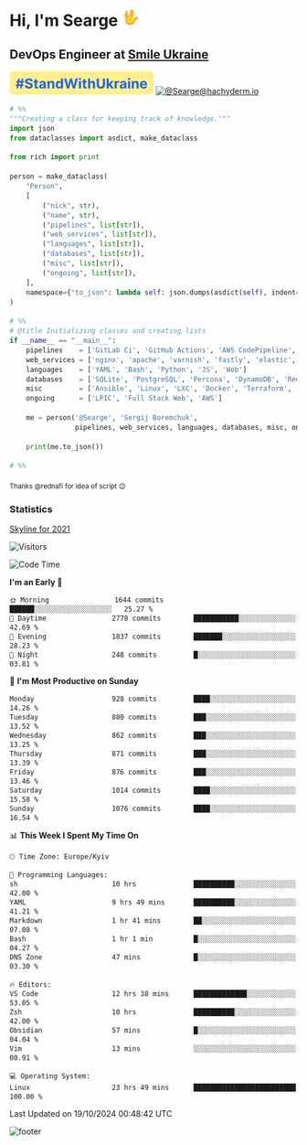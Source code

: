 # Hi, I'm Searge <img src="images/vulcan.webp" style="display: inline-block; margin: 0; height: 2rem" alt="Vulcan salute" />

## DevOps Engineer at [Smile Ukraine](https://smile-ukraine.com/en)

[![Stand With Ukraine](https://raw.githubusercontent.com/vshymanskyy/StandWithUkraine/main/badges/StandWithUkraine.svg)](https://stand-with-ukraine.pp.ua)
<a rel="me" href="https://hachyderm.io/@Searge">![@Searge@hachyderm.io](https://img.shields.io/badge/-@Searge-%232B90D9?logo=mastodon&logoColor=white)</a>

```python
# %%
"""Creating a class for keeping track of knowledge."""
import json
from dataclasses import asdict, make_dataclass

from rich import print

person = make_dataclass(
    "Person",
    [
        ("nick", str),
        ("name", str),
        ("pipelines", list[str]),
        ("web_services", list[str]),
        ("languages", list[str]),
        ("databases", list[str]),
        ("misc", list[str]),
        ("ongoing", list[str]),
    ],
    namespace={"to_json": lambda self: json.dumps(asdict(self), indent=4)},
)

# %%
# @title Initializing classes and creating lists
if __name__ == "__main__":
    pipelines    = ['GitLab Ci', 'GitHub Actions', 'AWS CodePipeline', 'Jenkins']
    web_services = ['nginx', 'apache', 'varnish', 'fastly', 'elastic', 'solr']
    languages    = ['YAML', 'Bash', 'Python', 'JS', 'Web']
    databases    = ['SQLite', 'PostgreSQL', 'Percona', 'DynamoDB', 'Redis']
    misc         = ['Ansible', 'Linux', 'LXC', 'Docker', 'Terraform', 'AWS']
    ongoing      = ['LPIC', 'Full Stack Web', 'AWS']

    me = person('@Searge', 'Sergij Boremchuk',
                pipelines, web_services, languages, databases, misc, ongoing)

    print(me.to_json())

# %%

```

<sub>Thanks @rednafi for idea of script :wink:</sub>

### Statistics

[Skyline for 2021](https://skyline.github.com/Searge/2021)

![Visitors](https://komarev.com/ghpvc/?username=searge&label=Profile%20views&color=0e75b6&style=flat) 
<!--START_SECTION:waka-->
![Code Time](http://img.shields.io/badge/Code%20Time-2%2C852%20hrs%2040%20mins-blue)

**I'm an Early 🐤** 

```text
🌞 Morning                1644 commits        ██████░░░░░░░░░░░░░░░░░░░   25.27 % 
🌆 Daytime                2778 commits        ███████████░░░░░░░░░░░░░░   42.69 % 
🌃 Evening                1837 commits        ███████░░░░░░░░░░░░░░░░░░   28.23 % 
🌙 Night                  248 commits         █░░░░░░░░░░░░░░░░░░░░░░░░   03.81 % 
```
📅 **I'm Most Productive on Sunday** 

```text
Monday                   928 commits         ████░░░░░░░░░░░░░░░░░░░░░   14.26 % 
Tuesday                  880 commits         ███░░░░░░░░░░░░░░░░░░░░░░   13.52 % 
Wednesday                862 commits         ███░░░░░░░░░░░░░░░░░░░░░░   13.25 % 
Thursday                 871 commits         ███░░░░░░░░░░░░░░░░░░░░░░   13.39 % 
Friday                   876 commits         ███░░░░░░░░░░░░░░░░░░░░░░   13.46 % 
Saturday                 1014 commits        ████░░░░░░░░░░░░░░░░░░░░░   15.58 % 
Sunday                   1076 commits        ████░░░░░░░░░░░░░░░░░░░░░   16.54 % 
```


📊 **This Week I Spent My Time On** 

```text
🕑︎ Time Zone: Europe/Kyiv

💬 Programming Languages: 
sh                       10 hrs              ██████████░░░░░░░░░░░░░░░   42.00 % 
YAML                     9 hrs 49 mins       ██████████░░░░░░░░░░░░░░░   41.21 % 
Markdown                 1 hr 41 mins        ██░░░░░░░░░░░░░░░░░░░░░░░   07.08 % 
Bash                     1 hr 1 min          █░░░░░░░░░░░░░░░░░░░░░░░░   04.27 % 
DNS Zone                 47 mins             █░░░░░░░░░░░░░░░░░░░░░░░░   03.30 % 

🔥 Editors: 
VS Code                  12 hrs 38 mins      █████████████░░░░░░░░░░░░   53.05 % 
Zsh                      10 hrs              ██████████░░░░░░░░░░░░░░░   42.00 % 
Obsidian                 57 mins             █░░░░░░░░░░░░░░░░░░░░░░░░   04.04 % 
Vim                      13 mins             ░░░░░░░░░░░░░░░░░░░░░░░░░   00.91 % 

💻 Operating System: 
Linux                    23 hrs 49 mins      █████████████████████████   100.00 % 
```


 Last Updated on 19/10/2024 00:48:42 UTC
<!--END_SECTION:waka-->

![footer](https://capsule-render.vercel.app/api?type=waving&color=gradient&customColorList=14,21&height=82&section=footer)
